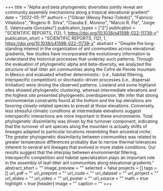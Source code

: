 +++
title = "Alpha and beta phylogenetic diversities jointly reveal ant community assembly mechanisms along a tropical elevational gradient"
date = "2022-05-11"
authors = ["Gibran {Renoy Perez-Toledo}", "Fabricio Villalobos", "Rogerio R. Silva", "Claudia E. Moreno", "Marcio R. Pie", "Jorge E. Valenzuela-Gonzalez"]
publication_types = ["2"]
publication = "SCIENTIFIC REPORTS, (12), 1, https://doi.org/10.1038/s41598-022-11739-y"
publication_short = "SCIENTIFIC REPORTS, (12), 1, https://doi.org/10.1038/s41598-022-11739-y"
abstract = "Despite the long-standing interest in the organization of ant communities across elevational gradients, few studies have incorporated the evolutionary information to understand the historical processes that underlay such patterns. Through the evaluation of phylogenetic alpha and beta-diversity, we analyzed the structure of leaf-litter ant communities along the Cofre de Perote mountain in Mexico and evaluated whether deterministic- (i.e., habitat filtering, interspecific competition) or stochastic-driven processes (i.e., dispersal limitation) were driving the observed patterns. Lowland and some highland sites showed phylogenetic clustering, whereas intermediate elevations and the highest site presented phylogenetic overdispersion. We infer that strong environmental constraints found at the bottom and the top elevations are favoring closely-related species to prevail at those elevations. Conversely, less stressful climatic conditions at intermediate elevations suggest interspecific interactions are more important in these environments. Total phylogenetic dissimilarity was driven by the turnover component, indicating that the turnover of ant species along the mountain is actually shifts of lineages adapted to particular locations resembling their ancestral niche. The greater phylogenetic dissimilarity between communities was related to greater temperature differences probably due to narrow thermal tolerances inherent to several ant lineages that evolved in more stable conditions. Our results suggest that the interplay between environmental filtering, interspecific competition and habitat specialization plays an important role in the assembly of leaf-litter ant communities along elevational gradients."
abstract_short = ""
image_preview = ""
selected = false
projects = []
tags = []
url_pdf = ""
url_preprint = ""
url_code = ""
url_dataset = ""
url_project = ""
url_slides = ""
url_video = ""
url_poster = ""
url_source = ""
math = true
highlight = true
[header]
image = ""
caption = ""
+++
